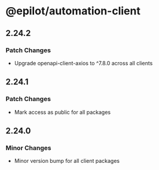# @epilot/automation-client

## 2.24.2

### Patch Changes

- Upgrade openapi-client-axios to ^7.8.0 across all clients

## 2.24.1

### Patch Changes

- Mark access as public for all packages

## 2.24.0

### Minor Changes

- Minor version bump for all client packages
